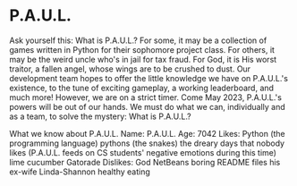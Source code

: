 # P.A.U.L.
Ask yourself this: What is P.A.U.L.? For some, it may be a collection of games written in Python for their sophomore project class. For others, it may be the weird uncle who's in jail for tax fraud. For God, it is His worst traitor, a fallen angel, whose wings are to be crushed to dust. Our development team hopes to offer the little knowledge we have on P.A.U.L.'s existence, to the tune of exciting gameplay, a working leaderboard, and much more! However, we are on a strict timer. Come May 2023, P.A.U.L.'s powers will be out of our hands. We must do what we can, individually and as a team, to solve the mystery: What is P.A.U.L.?

What we know about P.A.U.L.
Name: P.A.U.L.
Age: 7042
Likes:
Python (the programming language)
pythons (the snakes)
the dreary days that nobody likes (P.A.U.L. feeds on CS students' negative emotions during this time)
lime cucumber Gatorade
Dislikes:
God
NetBeans
boring README files
his ex-wife Linda-Shannon
healthy eating
